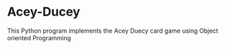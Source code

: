 # Acey-Ducey

This Python program implements the Acey Duecy card game using Object oriented Programming 
